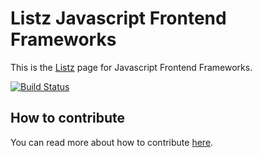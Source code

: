 # Listz Javascript Frontend Frameworks

This is the [Listz]() page for Javascript Frontend Frameworks.

[![Build Status](https://travis-ci.org/listz/listz-js-frontend.svg?branch=master)](https://travis-ci.org/listz/listz-js-frontend)

## How to contribute

You can read more about how to contribute [here](https://github.com/listz/listz/blob/master/CONTRIBUTING.md).
